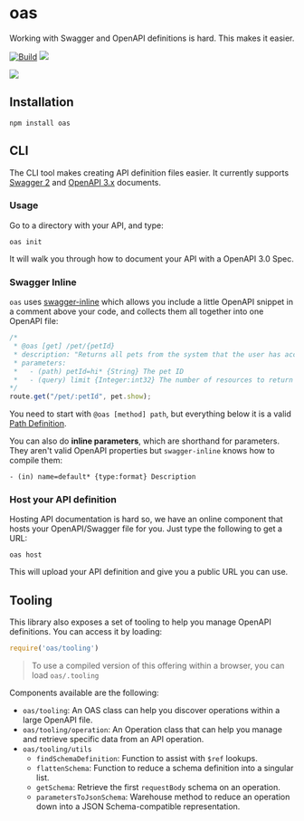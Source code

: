 # oas

Working with Swagger and OpenAPI definitions is hard. This makes it easier.

[![Build](https://github.com/readmeio/oas/workflows/CI/badge.svg)](https://github.com/readmeio/oas/) [![](https://img.shields.io/npm/v/oas)](https://npm.im/oas)

[![](https://d3vv6lp55qjaqc.cloudfront.net/items/1M3C3j0I0s0j3T362344/Untitled-2.png)](https://readme.com)

## Installation

```
npm install oas
```

## CLI
The CLI tool makes creating API definition files easier. It currently supports [Swagger 2](https://swagger.io/specification/v2/) and [OpenAPI 3.x](https://swagger.io/specification/) documents.

### Usage

Go to a directory with your API, and type:

```
oas init
```

It will walk you through how to document your API with a OpenAPI 3.0 Spec.

### Swagger Inline

`oas` uses [swagger-inline](https://github.com/readmeio/swagger-inline) which allows you include a little OpenAPI snippet in a comment above your code, and collects them all together into one OpenAPI file:

```js
/*
 * @oas [get] /pet/{petId}
 * description: "Returns all pets from the system that the user has access to"
 * parameters:
 *   - (path) petId=hi* {String} The pet ID
 *   - (query) limit {Integer:int32} The number of resources to return
*/
route.get("/pet/:petId", pet.show);
```

You need to start with `@oas [method] path`, but everything below it is a valid [Path Definition](http://swagger.io/specification/#pathItemObject).

You can also do **inline parameters**, which are shorthand for parameters. They aren't valid OpenAPI properties but `swagger-inline` knows how to compile them:

```
- (in) name=default* {type:format} Description
```

### Host your API definition

Hosting API documentation is hard so, we have an online component that hosts your OpenAPI/Swagger file for you. Just type the following to get a URL:

```
oas host
```

This will upload your API definition and give you a public URL you can use.

## Tooling
This library also exposes a set of tooling to help you manage OpenAPI definitions. You can access it by loading:

```js
require('oas/tooling')
```

> To use a compiled version of this offering within a browser, you can load `oas/.tooling`

Components available are the following:

* `oas/tooling`: An OAS class can help you discover operations within a large OpenAPI file.
* `oas/tooling/operation`: An Operation class that can help you manage and retrieve specific data from an API operation.
* `oas/tooling/utils`
    * `findSchemaDefinition`: Function to assist with `$ref` lookups.
    * `flattenSchema`: Function to reduce a schema definition into a singular list.
    * `getSchema`: Retrieve the first `requestBody` schema on an operation.
    * `parametersToJsonSchema`: Warehouse method to reduce an operation down into a JSON Schema-compatible representation.
